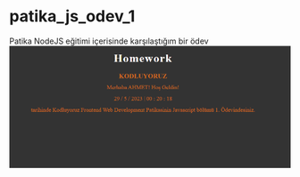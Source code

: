 # patika_js_odev_1

Patika NodeJS eğitimi içerisinde karşılaştığım bir ödev
![homework](./assets/homework.png)
